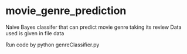 # movie_genre_prediction
Naive Bayes classifer that can predict movie genre taking its review
Data used is given in file data

Run code by
python genreClassifier.py
